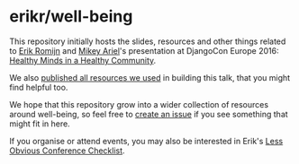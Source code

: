 # erikr/well-being

This repository initially hosts the slides, resources and other
things related to
[Erik Romijn](https://twitter.com/erikpub) and 
[Mikey Ariel](https://twitter.com/thatdocslady)'s presentation
at DjangoCon Europe 2016:
[Healthy Minds in a Healthy Community](https://2016.djangocon.eu/speakers/13).

We also [published all resources we used](https://github.com/erikr/well-being/blob/master/resources.md)
in building this talk, that you might find helpful too.

We hope that this repository grow into a wider collection of resources
around well-being, so feel free to
[create an issue](https://github.com/erikr/well-being/issues) if you
see something that might fit in here.

If you organise or attend events, you may also be interested in Erik's
[Less Obvious Conference Checklist](https://github.com/erikr/lessobviouschecklist/).
